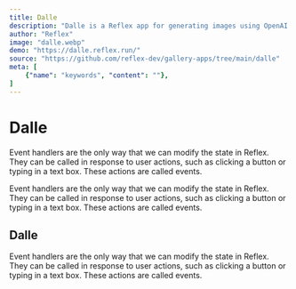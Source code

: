 ```yaml
---
title: Dalle
description: "Dalle is a Reflex app for generating images using OpenAI's DALL-E API"
author: "Reflex"
image: "dalle.webp"
demo: "https://dalle.reflex.run/"
source: "https://github.com/reflex-dev/gallery-apps/tree/main/dalle"
meta: [
    {"name": "keywords", "content": ""},
]
---
```

# Dalle

Event handlers are the only way that we can modify the state in Reflex. They can be called in response to user actions, such as clicking a button or typing in a text box. These actions are called events.

Event handlers are the only way that we can modify the state in Reflex. They can be called in response to user actions, such as clicking a button or typing in a text box. These actions are called events.

## Dalle

Event handlers are the only way that we can modify the state in Reflex. They can be called in response to user actions, such as clicking a button or typing in a text box. These actions are called events.